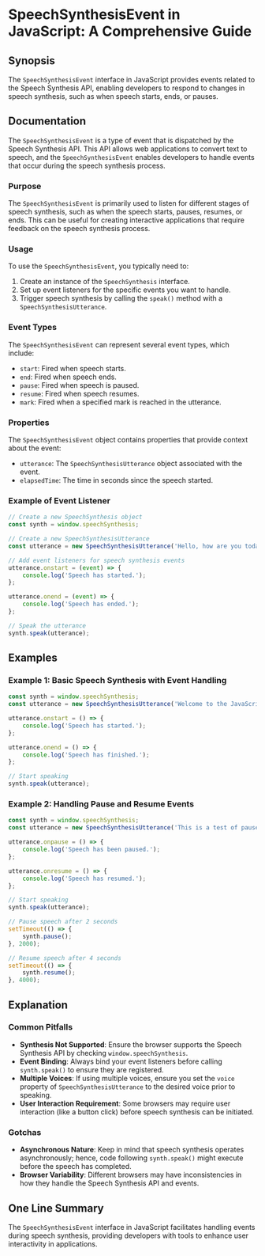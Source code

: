 <!--
Meta Description: # SpeechSynthesisEvent in JavaScript: A Comprehensive Guide ## Synopsis The `SpeechSynthesisEvent` interface in JavaScript provides events related to ...
Meta Keywords: speech, synthesis, utterance, event, synth
-->

# SpeechSynthesisEvent in JavaScript: A Comprehensive Guide

## Synopsis
The `SpeechSynthesisEvent` interface in JavaScript provides events related to the Speech Synthesis API, enabling developers to respond to changes in speech synthesis, such as when speech starts, ends, or pauses.

## Documentation
The `SpeechSynthesisEvent` is a type of event that is dispatched by the Speech Synthesis API. This API allows web applications to convert text to speech, and the `SpeechSynthesisEvent` enables developers to handle events that occur during the speech synthesis process.

### Purpose
The `SpeechSynthesisEvent` is primarily used to listen for different stages of speech synthesis, such as when the speech starts, pauses, resumes, or ends. This can be useful for creating interactive applications that require feedback on the speech synthesis process.

### Usage
To use the `SpeechSynthesisEvent`, you typically need to:
1. Create an instance of the `SpeechSynthesis` interface.
2. Set up event listeners for the specific events you want to handle.
3. Trigger speech synthesis by calling the `speak()` method with a `SpeechSynthesisUtterance`.

### Event Types
The `SpeechSynthesisEvent` can represent several event types, which include:
- `start`: Fired when speech starts.
- `end`: Fired when speech ends.
- `pause`: Fired when speech is paused.
- `resume`: Fired when speech resumes.
- `mark`: Fired when a specified mark is reached in the utterance.

### Properties
The `SpeechSynthesisEvent` object contains properties that provide context about the event:
- `utterance`: The `SpeechSynthesisUtterance` object associated with the event.
- `elapsedTime`: The time in seconds since the speech started.

### Example of Event Listener
```javascript
// Create a new SpeechSynthesis object
const synth = window.speechSynthesis;

// Create a new SpeechSynthesisUtterance
const utterance = new SpeechSynthesisUtterance('Hello, how are you today?');

// Add event listeners for speech synthesis events
utterance.onstart = (event) => {
    console.log('Speech has started.');
};

utterance.onend = (event) => {
    console.log('Speech has ended.');
};

// Speak the utterance
synth.speak(utterance);
```

## Examples
### Example 1: Basic Speech Synthesis with Event Handling
```javascript
const synth = window.speechSynthesis;
const utterance = new SpeechSynthesisUtterance('Welcome to the JavaScript tutorial!');

utterance.onstart = () => {
    console.log('Speech has started.');
};

utterance.onend = () => {
    console.log('Speech has finished.');
};

// Start speaking
synth.speak(utterance);
```

### Example 2: Handling Pause and Resume Events
```javascript
const synth = window.speechSynthesis;
const utterance = new SpeechSynthesisUtterance('This is a test of pause and resume functionality.');

utterance.onpause = () => {
    console.log('Speech has been paused.');
};

utterance.onresume = () => {
    console.log('Speech has resumed.');
};

// Start speaking
synth.speak(utterance);

// Pause speech after 2 seconds
setTimeout(() => {
    synth.pause();
}, 2000);

// Resume speech after 4 seconds
setTimeout(() => {
    synth.resume();
}, 4000);
```

## Explanation
### Common Pitfalls
- **Synthesis Not Supported**: Ensure the browser supports the Speech Synthesis API by checking `window.speechSynthesis`.
- **Event Binding**: Always bind your event listeners before calling `synth.speak()` to ensure they are registered.
- **Multiple Voices**: If using multiple voices, ensure you set the `voice` property of `SpeechSynthesisUtterance` to the desired voice prior to speaking.
- **User Interaction Requirement**: Some browsers may require user interaction (like a button click) before speech synthesis can be initiated.

### Gotchas
- **Asynchronous Nature**: Keep in mind that speech synthesis operates asynchronously; hence, code following `synth.speak()` might execute before the speech has completed.
- **Browser Variability**: Different browsers may have inconsistencies in how they handle the Speech Synthesis API and events.

## One Line Summary
The `SpeechSynthesisEvent` interface in JavaScript facilitates handling events during speech synthesis, providing developers with tools to enhance user interactivity in applications.